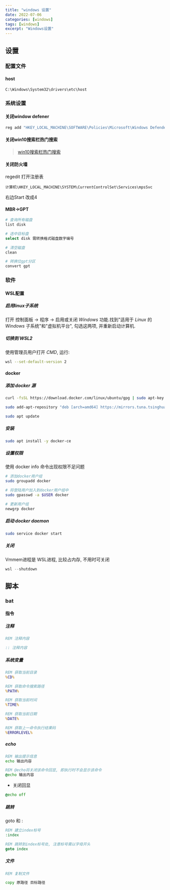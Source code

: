 ```yaml
---
title: "windows 设置"
date: 2022-07-06
categories: [windows]
tags: [windows]
excerpt: "Windows设置"
---
```


## 设置

### 配置文件

#### host

```sh
C:\Windows\System32\drivers\etc\host
```

### 系统设置

#### 关闭window defener

```sh
reg add "HKEY_LOCAL_MACHINE\SOFTWARE\Policies\Microsoft\Windows Defender" /v "DisableAntiSpyware" /d 1 /t REG_DWORD /f
```

#### 关闭win10搜索栏热门搜索

> [win10搜索栏热门搜索](https://blog.csdn.net/onecdll/article/details/137139604)

#### 关闭防火墙

regedit 打开注册表

```
计算机\HKEY_LOCAL_MACHINE\SYSTEM\CurrentControlSet\Services\mpsSvc
```

右边Start 改成4

#### MBR->GPT

```sh
# 查询所有磁盘
list disk

# 选中目标盘
select disk 需转换格式磁盘数字编号

# 清空磁盘
clean

# 转换位gpt分区
convert gpt
```

### 软件

#### WSL配置

##### 启用linux子系统

打开 控制面板 -> 程序 -> 启用或关闭 $Windows$ 功能.找到"适用于 $Linux$ 的 $Windows$ 子系统"和"虚拟机平台", 勾选这两项, 并重新启动计算机.

##### 切换到 WSL2

使用管理员用户打开 $CMD$, 运行:

```sh
wsl --set-default-version 2
```

#### docker

##### 添加 docker 源

```sh
curl -fsSL https://download.docker.com/linux/ubuntu/gpg | sudo apt-key add -

sudo add-apt-repository "deb [arch=amd64] https://mirrors.tuna.tsinghua.edu.cn/docker-ce/linux/ubuntu $(lsb_release -cs) stable"

sudo apt update
```

##### 安装

```sh
sudo apt install -y docker-ce
```

##### 设置权限

使用 docker info 命令出现权限不足问题

```sh
# 添加docker用户组
sudo groupadd docker

# 将登陆用户加入到docker用户组中
sudo gpasswd -a $USER docker

# 更新用户组
newgrp docker
```

##### 启动 docker daemon

```sh
sudo service docker start
```

##### 关闭

Vmmem进程是 WSL进程, 比较占内存, 不用时可关闭

```s
wsl --shutdown
```

## 脚本

### bat

#### 指令

##### 注释

```bat
REM 注释内容

:: 注释内容
```

##### 系统变量

```bat
REM 获取当前目录
%CD%

REM 获取命令搜索路径
%PATH%

REM 获取当前时间
%TIME%

REM 获取当前日期
%DATE%

REM 获取上一命令执行结果码
%ERRORLEVEL% 
```

##### echo

```bat
REM 输出提示信息
echo 输出内容

REM @echo将关闭该命令回显, 即执行时不会显示该命令
@echo 输出内容
```

- 关闭回显

```bat
@echo off
```

##### 跳转

goto 和 :

```bat
REM 建立index标号
:index

REM 跳转到index标号处, 注意标号需以字母开头
goto index
```

##### 文件

```bat
REM 复制文件

copy 原路径 目标路径
```